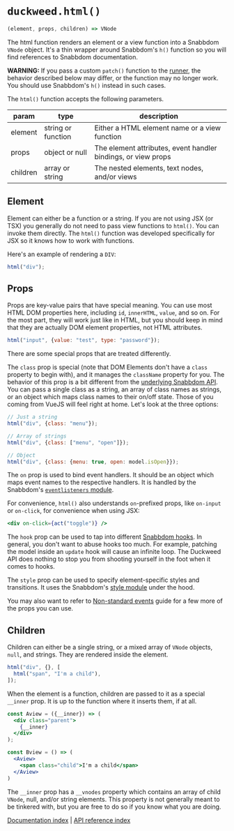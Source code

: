 # `duckweed.html()`

```javascript
(element, props, children) => VNode
```

The html function renders an element or a view function into a Snabbdom `VNode`
object. It's a thin wrapper around Snabbdom's `h()` function so you will find
references to Snabbdom documentation.

**WARNING:** If you pass a custom `patch()` function to the
[runner](./runner.md), the behavior described below may differ, or the function
may no longer work. You should use Snabbdom's `h()` instead in such cases.

The `html()` function accepts the following parameters.

param     | type                | description
----------|---------------------|----------------------------------------------------------------
element   | string or function  | Either a HTML element name or a view function
props     | object or null      | The element attributes, event handler bindings, or view props
children  | array or string     | The nested elements, text nodes, and/or views

## Element

Element can either be a function or a string. If you are not using JSX (or TSX)
you generally do not need to pass view functions to `html()`. You can invoke
them directly. The `html()` function was developed specifically for JSX so it
knows how to work with functions.

Here's an example of rendering a `DIV`:

```javascript
html("div");
```

## Props

Props are key-value pairs that have special meaning. You can use most HTML DOM
properties here, including `id`, `innerHTML`, `value`, and so on. For the most
part, they will work just like in HTML, but you should keep in mind that they
are actually DOM element properties, not HTML attributes.

```javascript
html("input", {value: "test", type: "password"});
```

There are some special props that are treated differently.

The `class` prop is special (note that DOM Elements don't have a `class`
property to begin with), and it manages the `className` property for you. The
behavior of this prop is a bit different from the [underlying Snabbdom
API](https://github.com/snabbdom/snabbdom#the-class-module). You can pass a
single class as a string, an array of class names as strings, or an object which
maps class names to their on/off state. Those of you coming from VueJS will feel
right at home. Let's look at the three options:

```javascript
// Just a string
html("div", {class: "menu"});

// Array of strings
html("div", {class: ["menu", "open"]});

// Object
html("div", {class: {menu: true, open: model.isOpen}});
```

The `on` prop is used to bind event handlers. It should be an object which maps
event names to the respective handlers. It is handled by the Snabbdom's
[`eventlisteners`
module](https://github.com/snabbdom/snabbdom#eventlisteners-module).

For convenience, `html()` also understands `on`-prefixed props, like `on-input`
or `on-click`, for convenience when using JSX:

```jsx
<div on-click={act("toggle")} />
```

The `hook` prop can be used to tap into different [Snabbdom
hooks](https://github.com/snabbdom/snabbdom#hooks). In general, you don't want
to abuse hooks too much. For example, patching the model inside an `update` hook
will cause an infinite loop. The Duckweed API does nothing to stop you from
shooting yourself in the foot when it comes to hooks.

The `style` prop can be used to specify element-specific styles and transitions.
It uses the Snabbdom's [style
module](https://github.com/snabbdom/snabbdom#the-style-module) under the hood.

You may also want to refer to [Non-standard
events](../guide/non-standard-events.md) guide for a few more of the props you
can use.

## Children

Children can either be a single string, or a mixed array of `VNode` objects,
`null`, and strings. They are rendered inside the element.

```javascript
html("div", {}, [
  html("span", "I'm a child"),
]);
```

When the element is a function, children are passed to it as a special `__inner`
prop. It is up to the function where it inserts them, if at all.

```jsx
const Aview = ({__inner}) => (
  <div class="parent">
    {__inner}
  </div>
);

const Bview = () => (
  <Aview>
    <span class="child">I'm a child</span>
  </Aview>
)
```

The `__inner` prop has a `__vnodes` property which contains an array of child
`VNode`, null, and/or string elements. This property is not generally meant to
be tinkered with, but you are free to do so if you know what you are doing.

[Documentation index](../main.md) | [API reference index](./main.md)
